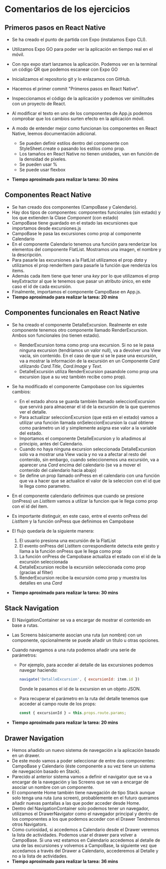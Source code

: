 # Comentarios de los ejercicios

## Primeros pasos en React Native

- Se ha creado el punto de partida con Expo (instalamos Expo CLI).
- Utilizamos Expo GO para poder ver la aplicación en tiempo real en el móvil.
- Con npx expo start lanzamos la aplicación. Podemos ver en la terminal un código QR que podemos escanear con Expo GO
- Inicializamos el repositorio git y lo enlazamos con GitHub.
- Hacemos el primer commit "Primeros pasos en React Native".
- Inspeccionamos el código de la aplicación y podemos ver similitudes con un proyecto de React.
- Al modificar el texto en uno de los componentes de App.js podemos comprobar que los cambios surten efecto en la aplicación móvil.
- A modo de entender mejor como funcionan los componentes en React Native, leemos documentación adicional.

  - Se pueden definir estilos dentro del componente con StyleSheet.create o pasando los estilos como prop.
  - Los tamaños en React Native no tienen unidades, van en función de la densidad de píxeles.
  - Se pueden usar %
  - Se puede usar flexbox

- **Tiempo aproximado para realizar la tarea: 30 mins**

## Componentes React Native

- Se han creado dos componentes (CampoBase y Calendario).
- Hay dos tipos de componentes: componentes funcionales (sin estado) y los que extienden la Clase *Component* (con estado)
- CampoBase tiene guardado en el estado las excursiones que importamos desde excursiones.js
- CampoBase le pasa las excursiones como prop al componente Calendario
- En el componente Calendario tenemos una función para renderizar los elementos del componente FlatList. Mostramos una imagen, el nombre y la descripción.
- Para pasarle las excursiones a la FlatList utilizamos el prop *data* y utilizamos el prop renderItem para pasarle la función que renderiza los items.
- Además cada item tiene que tener una *key* por lo que utilizamos el prop keyExtractor al que le tenemos que pasar un atributo único, en este caso el id de cada excursión.
- Finalmente, importamos el componente CampoBase en App.js.
- **Tiempo aproximado para realizar la tarea: 20 mins**

## Componentes funcionales en React Native

- Se ha creado el componente DetalleExcursion. Realmente en este componente tenemos otro componente llamado RenderExcursion. Ambos son funcionales (no tienen estado).

  - RenderExcursion toma como prop una excursion. Si no se le pasa ninguna excursion (tendríamos un valor null), va a devolver una View vacía, sin contenido. En el caso de que sí se le pase una excursión, va a mostrar la información de la excursión en un Componente *Card* utilizando *Card.Title*, *Card.Image* y *Text*.
  - DetalleExcursión utiliza RenderExcursion pasandole como prop una excursion (que a su vez también recibe como prop).

- Se ha modificado el componente Campobase con los siguientes cambios:

  - En el estado ahora se guarda también llamado seleccionExcursion que servirá para almacenar el id de la excursión de la que queremos ver el detalle.
  - Para actualizar seleccionExcursion (que está en el estado) vamos a utilizar una función llamada onSeleccionExcursion la cual obtiene como parámetro un id y simplemente asigna ese valor a la variable del estado.
  - Importamos el componente DetalleExcursion y lo añadimos al principio, antes del Calendario.
  - Cuando no haya ninguna excursion seleccionada DetalleExcursion solo va a mostrar una View vacía y no va a afectar al resto del contenido, sin embargo, cuando seleccionemos una excursión, va a aparecer una *Card* encima del calendario (se va a mover el contenido del calendario hacia abajo)
  - Se define un prop llamado onPress en el calendario con una función que va a hacer que se actualice el valor de la seleccion con el id que le llega como parametro.

- En el componente calendario definimos que cuando se presione (onPress) un *ListItem* vamos a utilzar la funcion que le llega como prop con el id del item.
- Es importante distinguir, en este caso, entre el evento onPress del *ListItem* y la función onPress que definimos en Campobase
- El flujo quedaría de la siguiente manera:
  1. El usuario presiona una excursión de la FlatList
  2. El evento onPress del ListItem correspondiente detecta este gesto y llama a la función onPress que le llega como prop
  3. La función onPress de Campobase actualiza el estado con el id de la excursión seleccionada
  4. DetalleExcursion recibe la excursión seleccionada como prop (gracias al filter)
  5. RenderExcursion recibe la excursión como prop y muestra los detalles en una *Card*
- **Tiempo aproximado para realizar la tarea: 30 mins**

## Stack Navigation

- El NavigationContainer se va a encargar de mostrar el contenido en base a rutas.
- Las Screens básicamente asocian una ruta (un nombre) con un componente, opcionalmente se puede añadir un titulo u otras opciones.
- Cuando navegamos a una ruta podemos añadir una serie de parámetros:
  - Por ejemplo, para acceder al detalle de las excursiones podemos navegar haciendo:
  
    ```javascript
    navigate('DetalleExcursion', { excursionId: item.id })
    ```

    Donde le pasamos el id de la excursion en un objeto JSON.
  - Para recuperar el parámetro en la ruta del detalle tenemos que acceder al campo route de los props:

    ```javascript
    const { excursionId } = this.props.route.params;
    ```

- **Tiempo aproximado para realizar la tarea: 20 mins**

## Drawer Navigation

- Hemos añadido un nuevo sistema de navegación a la aplicación basado en un drawer.
- De este modo vamos a poder seleccionar de entre dos componentes: CampoBase y Calendario (éste componente a su vez tiene un sistema de navegación basado en Stack).
- Parecido al anterior sistema vamos a definir el navigator que se va a encargar de la navegación y las Screens que se van a encargar de asociar un nombre con un componente.
- El componente Home también tiene navegación de tipo Stack aunque solo tenga una ruta (una screen), probablemente en el futuro queramos añadir nuevas pantallas a las que poder acceder desde Home.
- Dentro del NavigationContainer solo podemos tener un navegador, utilizamos el DrawerNavigator como el navegador principal y dentro de los componentes a los que podemos acceder con el Drawer Tendremos otros Navigators.
- Como curiosidad, si accedemos a Calendario desde el Drawer veremos la lista de actividades. Podemos usar el drawer para volver a CampoBase. Si una vez estamos en Calendario accedemos al detalle de una de las excursiones y volvemos a CampoBase, la siguiente vez que accedamos a través del Drawer a Calendario, accederemos al Detalle y no a la lista de actividades.
- **Tiempo aproximado para realizar la tarea: 36 mins**

